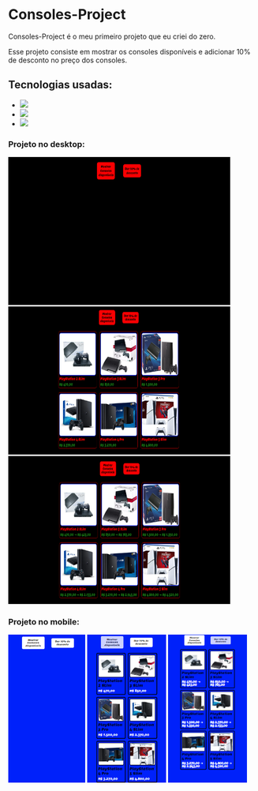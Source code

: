 <h1> Consoles-Project</h1>
<p>Consoles-Project é o meu primeiro projeto que eu criei do zero.</p>
<p>Esse projeto consiste em mostrar os consoles disponíveis e adicionar 10% de desconto no preço dos consoles.</p>
<h2>Tecnologias usadas:</h2>

 - <img src="https://img.shields.io/badge/HTML-239120?style=for-the-badge&logo=html5&logoColor=white">
 - <img src="https://img.shields.io/badge/CSS-239120?&style=for-the-badge&logo=css3&logoColor=white">
 - <img src="https://img.shields.io/badge/JavaScript-F7DF1E?style=for-the-badge&logo=javascript&logoColor=black">

 <h3>Projeto no desktop:</h3>
 <img src="https://github.com/Ricardo-Pacheco/Consoles-Project/blob/master/img/project-desktop.png?raw=true" width="450px" height="300px">
 <img src="https://github.com/Ricardo-Pacheco/Consoles-Project/blob/master/img/project-desktop2.png?raw=true" width="450px" height="300px">
 <img src="https://github.com/Ricardo-Pacheco/Consoles-Project/blob/master/img/project-desktop3.png?raw=true" width="450px" height="300px">
 <h3>Projeto no mobile:</h3>
 <img src="https://github.com/Ricardo-Pacheco/Consoles-Project/blob/master/img/project-mobile.png?raw=true" height="300px">
 <img src="https://github.com/Ricardo-Pacheco/Consoles-Project/blob/master/img/project-mobile2.png?raw=true" height="300px">
 <img src="https://github.com/Ricardo-Pacheco/Consoles-Project/blob/master/img/project-mobile3.png?raw=true" width="160px" height="300px">
